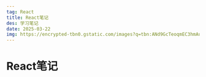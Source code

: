 ```yaml
--- 
tag: React
title: React笔记
des: 学习笔记
date: 2025-03-22
img: https://encrypted-tbn0.gstatic.com/images?q=tbn:ANd9GcTeoqmEC3hmAuYOLEFCitbByZz66sQxr4Gaiw&s
---
```


# React笔记